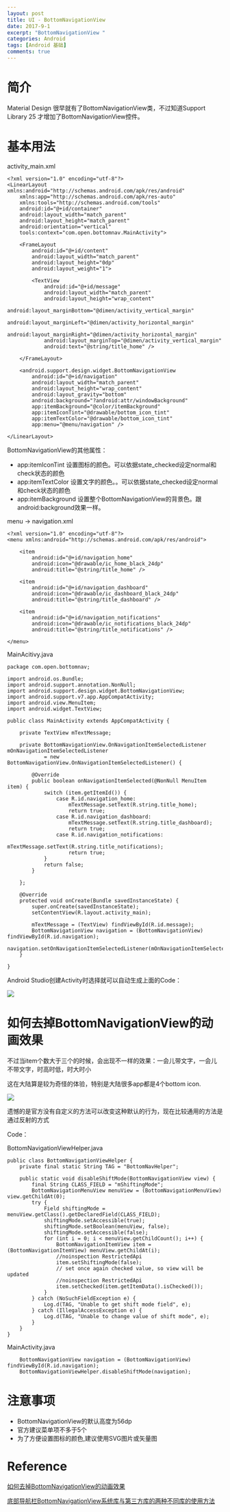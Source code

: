 ```yaml
---
layout: post
title: UI - BottomNavigationView 
date: 2017-9-1
excerpt: "BottomNavigationView "
categories: Android
tags: [Android 基础]
comments: true
---
```


# 简介

Material Design 很早就有了BottomNavigationView类，不过知道Support Library 25 才增加了BottomNavigationView控件。 

# 基本用法

activity_main.xml

    <?xml version="1.0" encoding="utf-8"?>
    <LinearLayout xmlns:android="http://schemas.android.com/apk/res/android"
        xmlns:app="http://schemas.android.com/apk/res-auto"
        xmlns:tools="http://schemas.android.com/tools"
        android:id="@+id/container"
        android:layout_width="match_parent"
        android:layout_height="match_parent"
        android:orientation="vertical"
        tools:context="com.open.bottomnav.MainActivity">
    
        <FrameLayout
            android:id="@+id/content"
            android:layout_width="match_parent"
            android:layout_height="0dp"
            android:layout_weight="1">
    
            <TextView
                android:id="@+id/message"
                android:layout_width="match_parent"
                android:layout_height="wrap_content"
                android:layout_marginBottom="@dimen/activity_vertical_margin"
                android:layout_marginLeft="@dimen/activity_horizontal_margin"
                android:layout_marginRight="@dimen/activity_horizontal_margin"
                android:layout_marginTop="@dimen/activity_vertical_margin"
                android:text="@string/title_home" />
    
        </FrameLayout>
    
        <android.support.design.widget.BottomNavigationView
            android:id="@+id/navigation"
            android:layout_width="match_parent"
            android:layout_height="wrap_content"
            android:layout_gravity="bottom"
            android:background="?android:attr/windowBackground"
            app:itemBackground="@color/itemBackground"
            app:itemIconTint="@drawable/bottom_icon_tint"
            app:itemTextColor="@drawable/bottom_icon_tint"
            app:menu="@menu/navigation" />
    
    </LinearLayout>

BottomNavigationView的其他属性：

- app:itemIconTint 设置图标的颜色。可以依据state_checked设定normal和check状态的颜色
- app:itemTextColor 设置文字的颜色。。可以依据state_checked设定normal和check状态的颜色
- app:itemBackground 设置整个BottomNavigationView的背景色。跟android:background效果一样。


menu -> navigation.xml

    <?xml version="1.0" encoding="utf-8"?>
    <menu xmlns:android="http://schemas.android.com/apk/res/android">
    
        <item
            android:id="@+id/navigation_home"
            android:icon="@drawable/ic_home_black_24dp"
            android:title="@string/title_home" />
    
        <item
            android:id="@+id/navigation_dashboard"
            android:icon="@drawable/ic_dashboard_black_24dp"
            android:title="@string/title_dashboard" />
    
        <item
            android:id="@+id/navigation_notifications"
            android:icon="@drawable/ic_notifications_black_24dp"
            android:title="@string/title_notifications" />
    
    </menu>

MainAcitivy.java

    package com.open.bottomnav;
    
    import android.os.Bundle;
    import android.support.annotation.NonNull;
    import android.support.design.widget.BottomNavigationView;
    import android.support.v7.app.AppCompatActivity;
    import android.view.MenuItem;
    import android.widget.TextView;
    
    public class MainActivity extends AppCompatActivity {
    
        private TextView mTextMessage;
    
        private BottomNavigationView.OnNavigationItemSelectedListener mOnNavigationItemSelectedListener
                = new BottomNavigationView.OnNavigationItemSelectedListener() {
    
            @Override
            public boolean onNavigationItemSelected(@NonNull MenuItem item) {
                switch (item.getItemId()) {
                    case R.id.navigation_home:
                        mTextMessage.setText(R.string.title_home);
                        return true;
                    case R.id.navigation_dashboard:
                        mTextMessage.setText(R.string.title_dashboard);
                        return true;
                    case R.id.navigation_notifications:
                        mTextMessage.setText(R.string.title_notifications);
                        return true;
                }
                return false;
            }
    
        };
    
        @Override
        protected void onCreate(Bundle savedInstanceState) {
            super.onCreate(savedInstanceState);
            setContentView(R.layout.activity_main);
    
            mTextMessage = (TextView) findViewById(R.id.message);
            BottomNavigationView navigation = (BottomNavigationView) findViewById(R.id.navigation);
            navigation.setOnNavigationItemSelectedListener(mOnNavigationItemSelectedListener);
        }
    
    }

Android Studio创建Activity时选择就可以自动生成上面的Code：

![](http://i.imgur.com/CIY01UA.jpg)

# 如何去掉BottomNavigationView的动画效果

不过当item个数大于三个的时候，会出现不一样的效果：一会儿带文字，一会儿不带文字，时高时低，时大时小

这在大陆算是较为奇怪的体验，特别是大陆很多app都是4个bottom icon.

![](http://i.imgur.com/ZxFFYUm.gif)

遗憾的是官方没有自定义的方法可以改变这种默认的行为，现在比较通用的方法是通过反射的方式

Code：

BottomNavigationViewHelper.java

    public class BottomNavigationViewHelper {
        private final static String TAG = "BottomNavHelper";
    
        public static void disableShiftMode(BottomNavigationView view) {
            final String CLASS_FIELD = "mShiftingMode";
            BottomNavigationMenuView menuView = (BottomNavigationMenuView) view.getChildAt(0);
            try {
                Field shiftingMode = menuView.getClass().getDeclaredField(CLASS_FIELD);
                shiftingMode.setAccessible(true);
                shiftingMode.setBoolean(menuView, false);
                shiftingMode.setAccessible(false);
                for (int i = 0; i < menuView.getChildCount(); i++) {
                    BottomNavigationItemView item = (BottomNavigationItemView) menuView.getChildAt(i);
                    //noinspection RestrictedApi
                    item.setShiftingMode(false);
                    // set once again checked value, so view will be updated
                    //noinspection RestrictedApi
                    item.setChecked(item.getItemData().isChecked());
                }
            } catch (NoSuchFieldException e) {
                Log.d(TAG, "Unable to get shift mode field", e);
            } catch (IllegalAccessException e) {
                Log.d(TAG, "Unable to change value of shift mode", e);
            }
        }
    }

MainActivity.java

        BottomNavigationView navigation = (BottomNavigationView) findViewById(R.id.navigation);
        BottomNavigationViewHelper.disableShiftMode(navigation);

# 注意事项

- BottomNavigationView的默认高度为56dp
- 官方建议菜单项不多于5个
- 为了方便设置图标的颜色,建议使用SVG图片或矢量图

# Reference

[如何去掉BottomNavigationView的动画效果](http://www.jcodecraeer.com/a/anzhuokaifa/androidkaifa/2017/0428/7888.html)

[底部导航栏BottomNavigationView系统库与第三方库的两种不同库的使用方法](http://blog.csdn.net/huangxiaoguo1/article/details/53842536)

